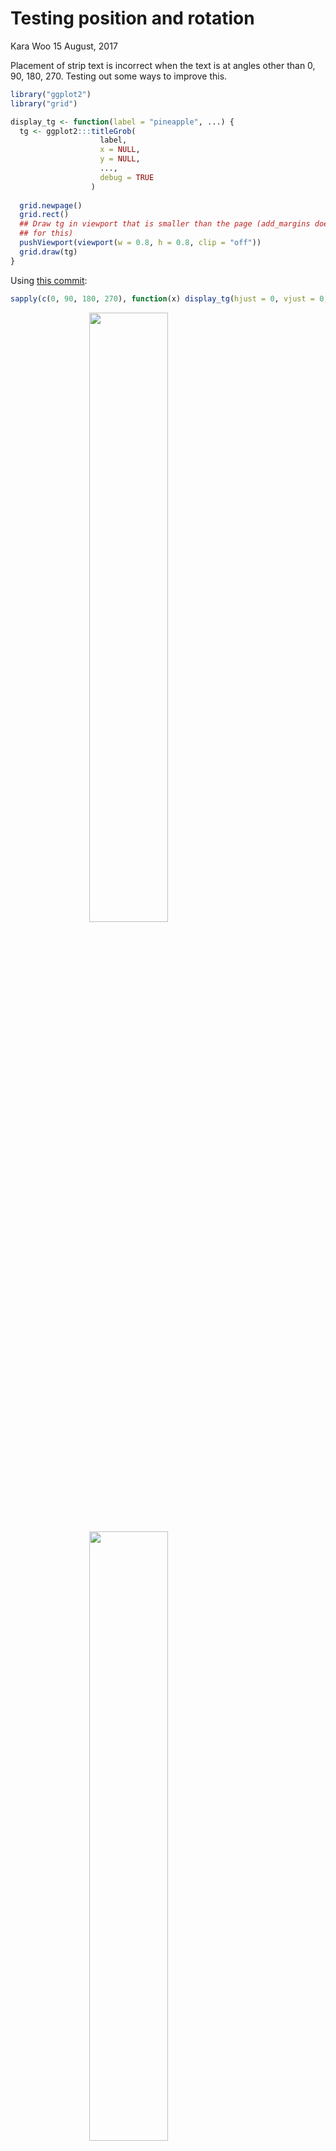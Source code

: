 Testing position and rotation
================
Kara Woo
15 August, 2017

Placement of strip text is incorrect when the text is at angles other than 0, 90, 180, 270. Testing out some ways to improve this.

``` r
library("ggplot2")
library("grid")
```

``` r
display_tg <- function(label = "pineapple", ...) {
  tg <- ggplot2:::titleGrob(
                    label,
                    x = NULL,
                    y = NULL,
                    ...,
                    debug = TRUE
                  )
  
  grid.newpage()
  grid.rect()
  ## Draw tg in viewport that is smaller than the page (add_margins doesn't work
  ## for this)
  pushViewport(viewport(w = 0.8, h = 0.8, clip = "off"))
  grid.draw(tg)
}
```

Using [this commit](https://github.com/karawoo/ggplot2/commit/c655de255247feb2bcebb16c421eed37a6f4ca10):

``` r
sapply(c(0, 90, 180, 270), function(x) display_tg(hjust = 0, vjust = 0, angle = x))
```

<img src="figs/trig/right-angles-just-0-1.png" width="50%" style="display: block; margin: auto;" /><img src="figs/trig/right-angles-just-0-2.png" width="50%" style="display: block; margin: auto;" /><img src="figs/trig/right-angles-just-0-3.png" width="50%" style="display: block; margin: auto;" /><img src="figs/trig/right-angles-just-0-4.png" width="50%" style="display: block; margin: auto;" />

    ## [[1]]
    ## NULL
    ## 
    ## [[2]]
    ## NULL
    ## 
    ## [[3]]
    ## NULL
    ## 
    ## [[4]]
    ## NULL

``` r
sapply(c(45, 135, 225, 315), function(x) display_tg(hjust = 0, vjust = 0, angle = x))
```

<img src="figs/trig/intermediate-angles-just-0-1.png" width="50%" style="display: block; margin: auto;" /><img src="figs/trig/intermediate-angles-just-0-2.png" width="50%" style="display: block; margin: auto;" /><img src="figs/trig/intermediate-angles-just-0-3.png" width="50%" style="display: block; margin: auto;" /><img src="figs/trig/intermediate-angles-just-0-4.png" width="50%" style="display: block; margin: auto;" />

    ## [[1]]
    ## NULL
    ## 
    ## [[2]]
    ## NULL
    ## 
    ## [[3]]
    ## NULL
    ## 
    ## [[4]]
    ## NULL

``` r
sapply(c(45, 135, 225, 315), function(x) display_tg(hjust = 0.5, vjust = 0.5, angle = x))
```

<img src="figs/trig/intermediate-angles-just-0.5-1.png" width="50%" style="display: block; margin: auto;" /><img src="figs/trig/intermediate-angles-just-0.5-2.png" width="50%" style="display: block; margin: auto;" /><img src="figs/trig/intermediate-angles-just-0.5-3.png" width="50%" style="display: block; margin: auto;" /><img src="figs/trig/intermediate-angles-just-0.5-4.png" width="50%" style="display: block; margin: auto;" />

    ## [[1]]
    ## NULL
    ## 
    ## [[2]]
    ## NULL
    ## 
    ## [[3]]
    ## NULL
    ## 
    ## [[4]]
    ## NULL

``` r
sapply(c(45, 135, 225, 315), function(x) display_tg(hjust = 1, vjust = 1, angle = x))
```

<img src="figs/trig/intermediate-angles-just-1-1.png" width="50%" style="display: block; margin: auto;" /><img src="figs/trig/intermediate-angles-just-1-2.png" width="50%" style="display: block; margin: auto;" /><img src="figs/trig/intermediate-angles-just-1-3.png" width="50%" style="display: block; margin: auto;" /><img src="figs/trig/intermediate-angles-just-1-4.png" width="50%" style="display: block; margin: auto;" />

    ## [[1]]
    ## NULL
    ## 
    ## [[2]]
    ## NULL
    ## 
    ## [[3]]
    ## NULL
    ## 
    ## [[4]]
    ## NULL

The above looks about right, but let's check when `hjust` and `vjust` are different values from one another.

``` r
sapply(c(45, 135, 225, 315), function(x) display_tg(hjust = 0, vjust = 1, angle = x))
```

<img src="figs/trig/intermediate-angles-just-0-and-1-1.png" width="50%" style="display: block; margin: auto;" /><img src="figs/trig/intermediate-angles-just-0-and-1-2.png" width="50%" style="display: block; margin: auto;" /><img src="figs/trig/intermediate-angles-just-0-and-1-3.png" width="50%" style="display: block; margin: auto;" /><img src="figs/trig/intermediate-angles-just-0-and-1-4.png" width="50%" style="display: block; margin: auto;" />

    ## [[1]]
    ## NULL
    ## 
    ## [[2]]
    ## NULL
    ## 
    ## [[3]]
    ## NULL
    ## 
    ## [[4]]
    ## NULL

``` r
sapply(c(45, 135, 225, 315), function(x) display_tg(hjust = 1, vjust = 0, angle = x))
```

<img src="figs/trig/intermediate-angles-just-1-and-0-1.png" width="50%" style="display: block; margin: auto;" /><img src="figs/trig/intermediate-angles-just-1-and-0-2.png" width="50%" style="display: block; margin: auto;" /><img src="figs/trig/intermediate-angles-just-1-and-0-3.png" width="50%" style="display: block; margin: auto;" /><img src="figs/trig/intermediate-angles-just-1-and-0-4.png" width="50%" style="display: block; margin: auto;" />

    ## [[1]]
    ## NULL
    ## 
    ## [[2]]
    ## NULL
    ## 
    ## [[3]]
    ## NULL
    ## 
    ## [[4]]
    ## NULL

Some sample plots:
------------------

``` r
df <- data.frame(
  x = 1:2,
  y = 1:2,
  z = c("a", "aaaaaaabc"),
  g = c("b", "bbbbbbbcd")
)

base <- ggplot(df, aes(x, y)) + 
  geom_point() +
  facet_grid(g ~ z)

base + 
  theme(
    strip.text.x = element_text(hjust = 0, debug = TRUE),
    strip.text.y = element_text(angle = 45, hjust = 0, debug = TRUE)
  )
```

<img src="figs/trig/actual-plots-1.png" width="80%" style="display: block; margin: auto;" />

``` r
base + 
  theme(
    strip.text.x = element_text(angle = 315, debug = TRUE),
    axis.text.x = element_text(angle = -90)
  )
```

<img src="figs/trig/actual-plots-2.png" width="80%" style="display: block; margin: auto;" />
